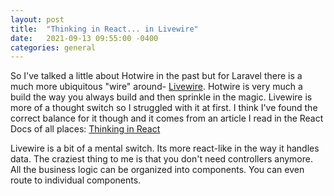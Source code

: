 ```yaml
---
layout: post
title:  "Thinking in React... in Livewire"
date:   2021-09-13 09:55:00 -0400
categories: general
---
```

So I've talked a little about Hotwire in the past but for Laravel there is a much more ubiquitous "wire" around- [Livewire](https://laravel-livewire.com/). Hotwire is very much a build the way you always build and then sprinkle in the magic. Livewire is more of a thought switch so I struggled with it at first. I think I've found the correct balance for it though and it comes from an article I read in the React Docs of all places: [Thinking in React](https://reactjs.org/docs/thinking-in-react.html)

Livewire is a bit of a mental switch. Its more react-like in the way it handles data. The craziest thing to me is that you don't need controllers anymore. All the business logic can be organized into components. You can even route to individual components. 
